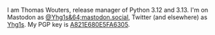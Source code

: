 

I am Thomas Wouters, release manager of Python 3.12 and 3.13.
I'm on Mastodon as <a href="https://mastodon.social/@Yhg1s">@Yhg1s&64;mastodon.social</a>, Twitter (and elsewhere) as [Yhg1s](https://twitter.com/Yhg1s).
My PGP key is [A821E680E5FA6305](https://github.com/Yhg1s.gpg).
